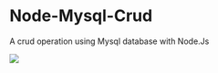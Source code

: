 # Node-Mysql-Crud
A crud operation using Mysql database with Node.Js

<img src="https://raw.githubusercontent.com/SahilMund/Node-Crud-Mysql/master/node.png" > 
